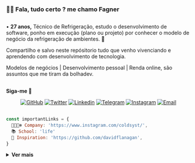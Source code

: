 ### 🖖🏽 Fala, tudo certo ? me chamo Fagner 
  
  ##

• **27 anos,** Técnico de Refrigeração, estudo o desenvolvimento de software, ponho em execução (plano ou projeto) por conhecer o modelo de negócio
da refrigeração de ambientes. 💱

   Compartilho e salvo neste repósitorio tudo que venho vivenciando e aprendendo com desenvolvimento de tecnologia. <br>
   
   Modelos de negócios | Desenvolvimento pessoal | Renda online, são assuntos que me tiram da bolhadev.
      

  ##
  
  **Siga-me 🧭** 
<samp>
<p align="center"> 
    <a href = "https://www.github.com/fagnersro">
      <img alt="GitHub" src="https://img.shields.io/github/followers/fagnersro?style=social" target="_blank"></a>
  
  <a href="https://www.twitter.com/fagnersro" target="_blank">
      <img alt="Twitter" src="https://img.shields.io/twitter/follow/fagnersro?style=social" target="_blank"></a> 
  
  <a href = "https://www.linkedin.com/in/fagner-henrique-80989b236/">
      <img alt="Linkedin" src="https://img.shields.io/badge/-Linkedin-blue?style=flat-square&logo=Linkedin&logoColor=white" target="_blank"></a>
  
  <a href="https://t.me/fagnersro" target="_blank" >
      <img alt="Telegram" src="https://img.shields.io/badge/-Telegram-blue?style=flat-square&logo=Telegram&logoColor=white"></a>
   
  <a href = "https://www.instagram.com/fag_hnrq/">
      <img alt="Instagram" src="https://img.shields.io/badge/-Instagram-ff2b8e?style=flat-square&logo=Instagram&logoColor=white" target="_blank"></a>

  <a href="mailto:fagner.hg40@gmail.com" target="_blank" >
      <img alt="Email" src="https://img.shields.io/badge/-Email-c14438?style=flat-square&logo=Gmail&logoColor=white"></a>
</p>
  </samp>

  ##
  
  
  
  ```jsx
  const importantLinks = {
    👨🏾‍💻❄ Company: 'https://www.instagram.com/coldsyst/',
    📚 School: 'life'
    📝 Inspiration: 'https://github.com/davidflanagan',
  }
```
<details>
  <summary><b>Ver mais</b></summary>

  ### 🪐 **Linguagens**
  <samp>
    <p display="flex" flex-direction="row" align="center">
      <img align="center" alt="Rafa-Js" height="30" width="40" src="https://raw.githubusercontent.com/devicons/devicon/master/icons/javascript/javascript-plain.svg">
      <img align="center" alt="Rafa-Ts" height="30" width="40" src="https://raw.githubusercontent.com/devicons/devicon/master/icons/typescript/typescript-plain.svg">
      <img align="center" alt="Rafa-React" height="30" width="40" src="https://raw.githubusercontent.com/devicons/devicon/master/icons/react/react-original.svg">
      <img align="center" alt="Rafa-HTML" height="30" width="40" src="https://raw.githubusercontent.com/devicons/devicon/master/icons/html5/html5-original.svg">
      <img align="center" alt="Rafa-CSS" height="30" width="40" src="https://raw.githubusercontent.com/devicons/devicon/master/icons/css3/css3-original.svg">  
</samp>
</details>
